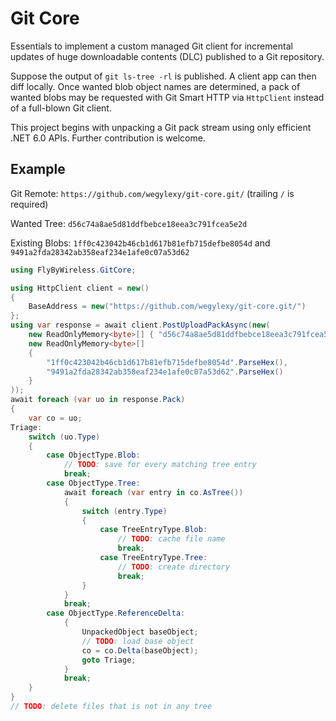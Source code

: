 # Git Core

Essentials to implement a custom managed Git client for incremental updates of huge downloadable contents (DLC) published to a Git repository.

Suppose the output of `git ls-tree -rl` is published. A client app can then diff locally. Once wanted blob object names are determined, a pack of wanted blobs may be requested with Git Smart HTTP via `HttpClient` instead of a full-blown Git client.

This project begins with unpacking a Git pack stream using only efficient .NET 6.0 APIs. Further contribution is welcome.

## Example

Git Remote: `https://github.com/wegylexy/git-core.git/` (trailing `/` is required)

Wanted Tree: `d56c74a8ae5d81ddfbebce18eea3c791fcea5e2d`

Existing Blobs: `1ff0c423042b46cb1d617b81efb715defbe8054d` and `9491a2fda28342ab358eaf234e1afe0c07a53d62`

```cs
using FlyByWireless.GitCore;

using HttpClient client = new()
{
    BaseAddress = new("https://github.com/wegylexy/git-core.git/")
};
using var response = await client.PostUploadPackAsync(new(
    new ReadOnlyMemory<byte>[] { "d56c74a8ae5d81ddfbebce18eea3c791fcea5e2d".ParseHex() },
    new ReadOnlyMemory<byte>[]
    {
        "1ff0c423042b46cb1d617b81efb715defbe8054d".ParseHex(),
        "9491a2fda28342ab358eaf234e1afe0c07a53d62".ParseHex()
    }
));
await foreach (var uo in response.Pack)
{
    var co = uo;
Triage:
    switch (uo.Type)
    {
        case ObjectType.Blob:
            // TODO: save for every matching tree entry
            break;
        case ObjectType.Tree:
            await foreach (var entry in co.AsTree())
            {
                switch (entry.Type)
                {
                    case TreeEntryType.Blob:
                        // TODO: cache file name
                        break;
                    case TreeEntryType.Tree:
                        // TODO: create directory
                        break;
                }
            }
            break;
        case ObjectType.ReferenceDelta:
            {
                UnpackedObject baseObject;
                // TODO: load base object
                co = co.Delta(baseObject);
                goto Triage;
            }
            break;
    }
}
// TODO: delete files that is not in any tree
```